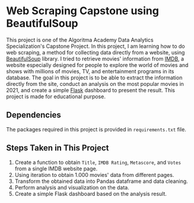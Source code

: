 # Web Scraping Capstone using BeautifulSoup

This project is one of the Algoritma Academy Data Analytics Specialization's Capstone Project. In this project, I am learning how to do web scraping, a method for collecting data directly from a website, using [BeautifulSoup](https://www.crummy.com/software/BeautifulSoup/bs4/doc/) library. I tried to retrieve movies' information from [IMDB](https://www.imdb.com/search/title/?release_date=2021-01-01,2021-12-31), a website especially designed for people to explore the world of movies and shows with millions of movies, TV, and entertainment programs in its database. The goal in this project is to be able to extract the information directly from the site, conduct an analysis on the most popular movies in 2021, and create a simple [Flask](https://flask.palletsprojects.com/en/2.0.x/) dashboard to present the result. This project is made for educational purpose.

## Dependencies

The packages required in this project is provided in `requirements.txt` file.

## Steps Taken in This Project

1. Create a function to obtain `Title`, `IMDB Rating`, `Metascore`, and `Votes` from a single IMDB website page.
2. Using iteration to obtain 1.000 movies' data from different pages.
3. Transform the obtained data into Pandas dataframe and data cleaning.
4. Perform analysis and visualization on the data.
5. Create a simple Flask dashboard based on the analysis result.
